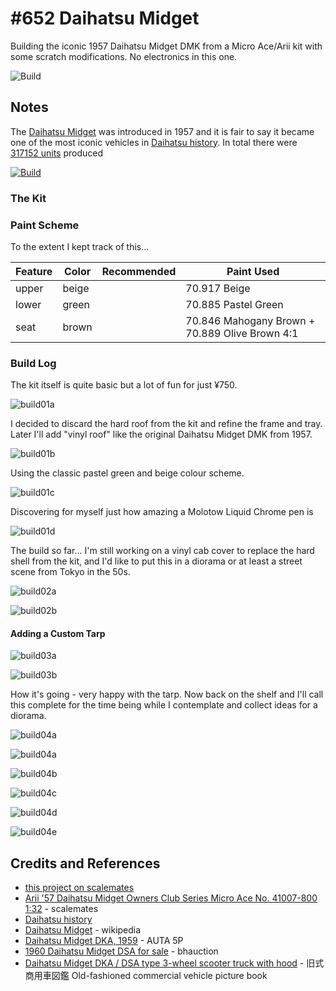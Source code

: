 # #652 Daihatsu Midget

Building the iconic 1957 Daihatsu Midget DMK from a Micro Ace/Arii kit with some scratch modifications. No electronics in this one.

![Build](./assets/DaihatsuMidget_build.jpg?raw=true)

## Notes

The [Daihatsu Midget](https://en.wikipedia.org/wiki/Daihatsu_Midget) was introduced in 1957
and it is fair to say it became one of the most iconic vehicles in [Daihatsu history](https://www.daihatsu.com/company/history/E_history110/).
In total there were [317152 units](http://route0030.blog.fc2.com/blog-entry-147.html) produced

[![Build](./assets/1957_Daihatsu_Midget_01.jpg?raw=true)](https://en.wikipedia.org/wiki/File:1957_Daihatsu_Midget_01.jpg)

### The Kit


### Paint Scheme

To the extent I kept track of this...

| Feature         | Color    | Recommended | Paint Used |
|-----------------|----------|-------------|------------|
| upper           | beige    | | 70.917 Beige |
| lower           | green    | | 70.885 Pastel Green |
| seat            | brown    | | 70.846 Mahogany Brown + 70.889 Olive Brown 4:1 |


### Build Log

The kit itself is quite basic but a lot of fun for just ¥750.

![build01a](./assets/build01a.jpg?raw=true)


I decided to discard the hard roof from the kit and refine the frame and tray. Later I'll add "vinyl roof" like the original Daihatsu Midget DMK from 1957.

![build01b](./assets/build01b.jpg?raw=true)

Using the classic pastel green and beige colour scheme.

![build01c](./assets/build01c.jpg?raw=true)

Discovering for myself just how amazing a Molotow Liquid Chrome pen is

![build01d](./assets/build01d.jpg?raw=true)

The build so far... I'm still working on a vinyl cab cover to replace the hard shell from the kit, and I'd like to put this in a diorama or at least a street scene from Tokyo in the 50s.

![build02a](./assets/build02a.jpg?raw=true)

![build02b](./assets/build02b.jpg?raw=true)

#### Adding a Custom Tarp

![build03a](./assets/build03a.jpg?raw=true)

![build03b](./assets/build03b.jpg?raw=true)

How it's going - very happy with the tarp. Now back on the shelf and I'll call this complete for the time being while I contemplate and collect ideas for a diorama.

![build04a](./assets/build04a.jpg?raw=true)

![build04a](./assets/build04a.jpg?raw=true)

![build04b](./assets/build04b.jpg?raw=true)

![build04c](./assets/build04c.jpg?raw=true)

![build04d](./assets/build04d.jpg?raw=true)

![build04e](./assets/build04e.jpg?raw=true)

## Credits and References

* [this project on scalemates](https://www.scalemates.com/profiles/mate.php?id=74137&p=projects&project=127982)
* [Arii '57 Daihatsu Midget Owners Club Series Micro Ace No. 41007-800 1:32](https://www.scalemates.com/kits/micro-ace-41007-800-57-daihatsu-midget--276607) - scalemates
* [Daihatsu history](https://www.daihatsu.com/company/history/E_history110/)
* [Daihatsu Midget](https://en.wikipedia.org/wiki/Daihatsu_Midget) - wikipedia
* [Daihatsu Midget DKA, 1959](https://auta5p.eu/lang/en/katalog/auto.php?idf=Daihatsu-Midget-DKA-3670) - AUTA 5P
* [1960 Daihatsu Midget DSA for sale](https://bhauction.com/en/private-sales/1960-daihatsu-midget-dsa) - bhauction
* [Daihatsu Midget DKA / DSA type 3-wheel scooter truck with hood](http://route0030.blog.fc2.com/blog-entry-147.html) - 旧式商用車図鑑 Old-fashioned commercial vehicle picture book
